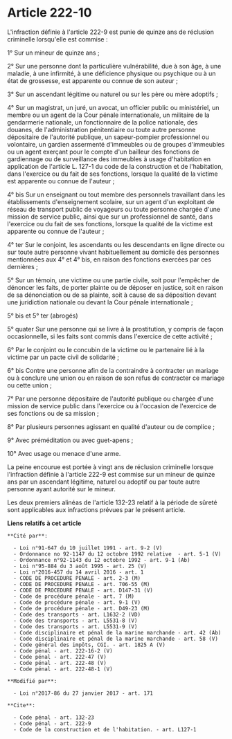 # Article 222-10

L'infraction définie à l'article 222-9 est punie de quinze ans de réclusion criminelle lorsqu'elle est commise : 

1° Sur un mineur de quinze ans ; 

2° Sur une personne dont la particulière vulnérabilité, due à son âge, à une maladie, à une infirmité, à une déficience
physique ou psychique ou à un état de grossesse, est apparente ou connue de son auteur ; 

3° Sur un ascendant légitime ou naturel ou sur les père ou mère adoptifs ; 

4° Sur un magistrat, un juré, un avocat, un officier public ou ministériel, un membre ou un agent de la Cour pénale
internationale, un militaire de la gendarmerie nationale, un fonctionnaire de la police nationale, des douanes, de
l'administration pénitentiaire ou toute autre personne dépositaire de l'autorité publique, un sapeur-pompier professionnel ou
volontaire, un gardien assermenté d'immeubles ou de groupes d'immeubles ou un agent exerçant pour le compte d'un bailleur des
fonctions de gardiennage ou de surveillance des immeubles à usage d'habitation en application de l'article L. 127-1 du code
de la construction et de l'habitation, dans l'exercice ou du fait de ses fonctions, lorsque la qualité de la victime est
apparente ou connue de l'auteur ; 

4° bis Sur un enseignant ou tout membre des personnels travaillant dans les établissements d'enseignement scolaire, sur un
agent d'un exploitant de réseau de transport public de voyageurs ou toute personne chargée d'une mission de service public,
ainsi que sur un professionnel de santé, dans l'exercice ou du fait de ses fonctions, lorsque la qualité de la victime est
apparente ou connue de l'auteur ; 

4° ter Sur le conjoint, les ascendants ou les descendants en ligne directe ou sur toute autre personne vivant habituellement
au domicile des personnes mentionnées aux 4° et 4° bis, en raison des fonctions exercées par ces dernières ; 

5° Sur un témoin, une victime ou une partie civile, soit pour l'empêcher de dénoncer les faits, de porter plainte ou de
déposer en justice, soit en raison de sa dénonciation ou de sa plainte, soit à cause de sa déposition devant une juridiction
nationale ou devant la Cour pénale internationale ; 

5° bis et 5° ter (abrogés)

5° quater Sur une personne qui se livre à la prostitution, y compris de façon occasionnelle, si les faits sont commis dans
l'exercice de cette activité ;

6° Par le conjoint ou le concubin de la victime ou le partenaire lié à la victime par un pacte civil de solidarité ; 

6° bis Contre une personne afin de la contraindre à contracter un mariage ou à conclure une union ou en raison de son refus
de contracter ce mariage ou cette union ; 

7° Par une personne dépositaire de l'autorité publique ou chargée d'une mission de service public dans l'exercice ou à
l'occasion de l'exercice de ses fonctions ou de sa mission ; 

8° Par plusieurs personnes agissant en qualité d'auteur ou de complice ; 

9° Avec préméditation ou avec guet-apens ; 

10° Avec usage ou menace d'une arme. 

La peine encourue est portée à vingt ans de réclusion criminelle lorsque l'infraction définie à l'article 222-9 est commise
sur un mineur de quinze ans par un ascendant légitime, naturel ou adoptif ou par toute autre personne ayant autorité sur le
mineur. 

Les deux premiers alinéas de l'article 132-23 relatif à la période de sûreté sont applicables aux infractions prévues par le
présent article.

**Liens relatifs à cet article**

	**Cité par**:

	  - Loi n°91-647 du 10 juillet 1991 - art. 9-2 (V)
	  - Ordonnance no 92-1147 du 12 octobre 1992 relative  - art. 5-1 (V)
	  - Ordonnance n°92-1143 du 12 octobre 1992 - art. 9-1 (Ab)
	  - Loi n°95-884 du 3 août 1995 - art. 25 (V)
	  - Loi n°2016-457 du 14 avril 2016 - art. 1
	  - CODE DE PROCEDURE PENALE - art. 2-3 (M)
	  - CODE DE PROCEDURE PENALE - art. 706-55 (M)
	  - CODE DE PROCEDURE PENALE - art. D147-31 (V)
	  - Code de procédure pénale - art. 7 (M)
	  - Code de procédure pénale - art. 9-1 (V)
	  - Code de procédure pénale - art. D49-23 (M)
	  - Code des transports - art. L1632-2 (VD)
	  - Code des transports - art. L5531-8 (V)
	  - Code des transports - art. L5531-9 (V)
	  - Code disciplinaire et pénal de la marine marchande - art. 42 (Ab)
	  - Code disciplinaire et pénal de la marine marchande - art. 58 (V)
	  - Code général des impôts, CGI. - art. 1825 A (V)
	  - Code pénal - art. 222-16-2 (V)
	  - Code pénal - art. 222-47 (V)
	  - Code pénal - art. 222-48 (V)
	  - Code pénal - art. 222-48-1 (V)

	**Modifié par**:

	  - Loi n°2017-86 du 27 janvier 2017 - art. 171

	**Cite**:

	  - Code pénal - art. 132-23
	  - Code pénal - art. 222-9
	  - Code de la construction et de l'habitation. - art. L127-1
